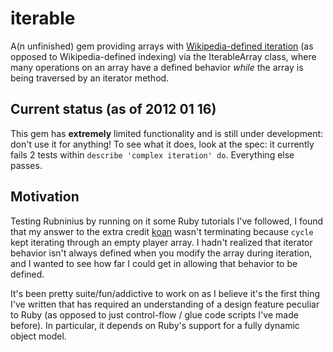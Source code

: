 iterable
========

A(n unfinished) gem providing arrays with [Wikipedia-defined iteration](http://en.wikipedia.org/wiki/Iterator#Contrasting_with_indexing) (as opposed to Wikipedia-defined indexing) via the IterableArray class, where many operations on an array have a defined behavior _while_ the array is being traversed by an iterator method.

Current status (as of 2012 01 16)
---------------------------------

This gem has **extremely** limited functionality and is still under development: don't use it for anything! To see what it does, look at the spec: it currently fails 2 tests within `describe 'complex iteration' do`. Everything else passes.

Motivation
----------

Testing Rubninius by running on it some Ruby tutorials I've followed, I found that my answer to the extra credit [koan](http://rubykoans.com) wasn't terminating because `cycle` kept iterating through an empty player array. I hadn't realized that iterator behavior isn't always defined when you modify the array during iteration, and I wanted to see how far I could get in allowing that behavior to be defined.

It's been pretty suite/fun/addictive to work on as I believe it's the first thing I've written that has required an understanding of a design feature peculiar to Ruby (as opposed to just control-flow / glue code scripts I've made before). In particular, it depends on Ruby's support for a fully dynamic object model.

